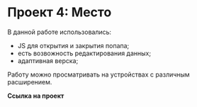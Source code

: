 # Проект 4: Место

В данной работе использовались:
* JS для открытия и закрытия попапа;
* есть возвожность редактирования данных;
* адаптивная верска;

Работу можно просматривать на устройствах с различным расширением.

**Ссылка на проект**
